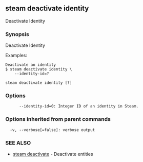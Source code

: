 ## steam deactivate identity

Deactivate Identity

### Synopsis


Deactivate Identity

Examples:

    Deactivate an identity
    $ steam deactivate identity \
        --identity-id=?

```
steam deactivate identity [?]
```

### Options

```
      --identity-id=0: Integer ID of an identity in Steam.
```

### Options inherited from parent commands

```
  -v, --verbose[=false]: verbose output
```

### SEE ALSO
* [steam deactivate](steam_deactivate.md)	 - Deactivate entities

